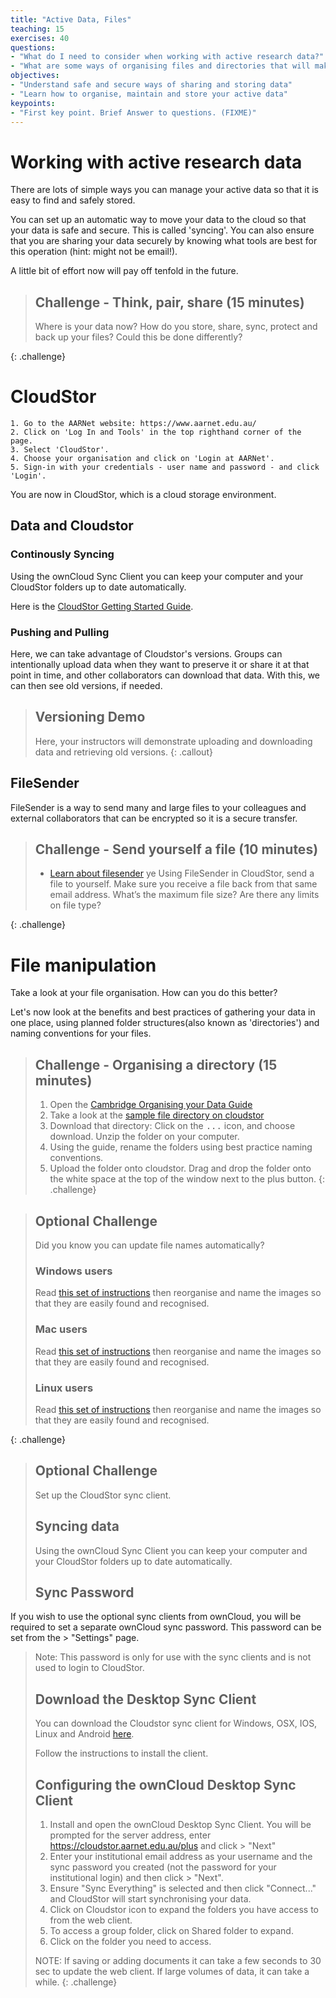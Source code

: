 ```yaml
---
title: "Active Data, Files"
teaching: 15
exercises: 40
questions:
- "What do I need to consider when working with active research data?"
- "What are some ways of organising files and directories that will make it easier to collaborate with others?"
objectives:
- "Understand safe and secure ways of sharing and storing data"
- "Learn how to organise, maintain and store your active data"
keypoints:
- "First key point. Brief Answer to questions. (FIXME)"
---
```


# Working with active research data

There are lots of simple ways you can manage your active data so that it is easy to find and safely stored.

You can set up an automatic way to move your data to the cloud so that your data is safe and secure. This is called 'syncing'. You can also ensure that you are sharing your data securely by knowing what tools are best for this operation (hint: might not be email!).

A little bit of effort now will pay off tenfold in the future.

> ## Challenge - Think, pair, share (15 minutes)
>
> Where is your data now? How do you store, share, sync, protect and back up your files? Could this be done differently?
>
{: .challenge}

# CloudStor

    1. Go to the AARNet website: https://www.aarnet.edu.au/
    2. Click on 'Log In and Tools' in the top righthand corner of the page.
    3. Select 'CloudStor'.
    4. Choose your organisation and click on 'Login at AARNet'.
    5. Sign-in with your credentials - user name and password - and click 'Login'.  

You are now in CloudStor, which is a cloud storage environment.

## Data and Cloudstor

### Continously Syncing

Using the ownCloud Sync Client you can keep your computer and your CloudStor folders up to date automatically.

Here is the [CloudStor Getting Started Guide](https://support.aarnet.edu.au/hc/en-us/articles/227469547-CloudStor-Getting-Started-Guide).

### Pushing and Pulling

Here, we can take advantage of Cloudstor's versions. Groups can intentionally upload data when they want to preserve it or share it at that point in time, and other collaborators can download that data. With this, we can then see old versions, if needed.

> ## Versioning Demo
>
> Here, your instructors will demonstrate uploading and downloading data and retrieving old versions.
{: .callout}

## FileSender

FileSender is a way to send many and large files to your colleagues and external collaborators that can be encrypted so it is a secure transfer.

> ## Challenge - Send yourself a file (10 minutes)
>
> * [Learn about filesender](https://support.aarnet.edu.au/hc/en-us/sections/115000260773-CloudStor-FileSender)
>ye
> Using FileSender in CloudStor, send a file to yourself. Make sure you receive a file back from that same email address. What’s the maximum file size? Are there any limits on file type?
>
{: .challenge}

# File manipulation

Take a look at your file organisation. How can you do this better?

Let's now look at the benefits and best practices of gathering your data in one place, using planned folder  structures(also known as 'directories') and naming conventions for your files.

> ## Challenge - Organising a directory (15 minutes)
>
> 1. Open the [Cambridge Organising your Data Guide](https://www.data.cam.ac.uk/data-management-guide/organising-your-data)
> 2. Take a look at the [sample file directory on cloudstor](https://cloudstor.aarnet.edu.au/plus/s/DvGaUjzWoOe7lTN)
> 3. Download that directory: Click on the <kbd>...</kbd> icon, and choose download. Unzip the folder on your computer.
> 4. Using the guide, rename the folders using best practice naming conventions.
> 5. Upload the folder onto cloudstor. Drag and drop the folder onto the white space at the top of the window next to the plus button.
{: .challenge}

> ## Optional Challenge
>
> Did you know you can update file names automatically?
>
> ### Windows users
>
> Read [this set of instructions](https://www.howtogeek.com/111859/how-to-batch-rename-files-in-windows-4-ways-to-rename-multiple-files/) then reorganise and name the images so that they are easily found and recognised.
>
> ### Mac users
>
> Read [this set of instructions](https://www.imore.com/how-rename-multiple-files-once-mac) then reorganise and name the images so that they are easily found and recognised.
>
> ### Linux users
>
>Read [this set of instructions](https://linuxize.com/post/how-to-rename-files-in-linux/) then reorganise and name the images so that they are easily found and recognised.
>
{: .challenge}


> ## Optional Challenge
>
> Set up the CloudStor sync client.
>
> ## Syncing data
>
> Using the ownCloud Sync Client you can keep your computer and your CloudStor folders up to date automatically.
>
> ## Sync Password
>
If you wish to use the optional sync clients from ownCloud, you will be required to set a separate ownCloud sync password. This password can be set from the > "Settings" page.
>
> Note: This password is only for use with the sync clients and is not used to login to CloudStor.
>
> ## Download the Desktop Sync Client
>
> You can download the Cloudstor sync client for Windows, OSX, IOS, Linux and Android [here](https://cloudstor.aarnet.edu.au/client-download/).
>
> Follow the instructions to install the client.
>
> ## Configuring the ownCloud Desktop Sync Client
>
>  1. Install and open the ownCloud Desktop Sync Client. You will be prompted for the server address, enter https://cloudstor.aarnet.edu.au/plus and click > "Next"
>  2. Enter your institutional email address as your username and the sync password you created (not the password for your institutional login) and then click > "Next".
>   3. Ensure "Sync Everything" is selected and then click "Connect..." and CloudStor will start synchronising your data.
>   4. Click on Cloudstor icon to expand the folders you have access to from the web client.
>   5. To access a group folder, click on Shared folder to expand.
>   6. Click on the folder you need to access.
>
> NOTE: If saving or adding documents it can take a few seconds to 30 sec to update the web client. If large volumes of data, it can take a while.
{: .challenge}
